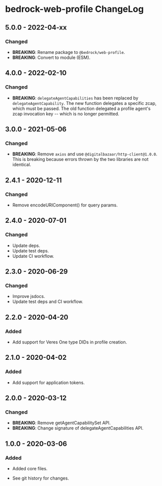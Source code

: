 # bedrock-web-profile ChangeLog

## 5.0.0 - 2022-04-xx

### Changed
- **BREAKING**: Rename package to `@bedrock/web-profile`.
- **BREAKING**: Convert to module (ESM).

## 4.0.0 - 2022-02-10

### Changed
- **BREAKING**: `delegateAgentCapabilities` has been replaced by
  `delegateAgentCapability`. The new function delegates a specific zcap,
  which must be passed. The old function delegated a profile agent's zcap
  invocation key -- which is no longer permitted.

## 3.0.0 - 2021-05-06

### Changed
- **BREAKING**: Remove `axios` and use `@digitalbazaar/http-client@1.0.0`.
  This is breaking because errors thrown by the two libraries are not identical.

## 2.4.1 - 2020-12-11

### Changed
- Remove encodeURIComponent() for query params.

## 2.4.0 - 2020-07-01

### Changed
- Update deps.
- Update test deps.
- Update CI workflow.

## 2.3.0 - 2020-06-29

### Changed
- Improve jsdocs.
- Update test deps and CI workflow.

## 2.2.0 - 2020-04-20

### Added
- Add support for Veres One type DIDs in profile creation.

## 2.1.0 - 2020-04-02

### Added
- Add support for application tokens.

## 2.0.0 - 2020-03-12

### Changed
- **BREAKING**: Remove getAgentCapabilitySet API.
- **BREAKING**: Change signature of delegateAgentCapabilities API.

## 1.0.0 - 2020-03-06

### Added
- Added core files.

- See git history for changes.
